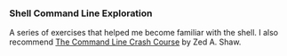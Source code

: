 ### Shell Command Line Exploration

A series of exercises that helped me become familiar with the shell. I also recommend [The Command Line Crash Course](http://cli.learncodethehardway.org/book/) by Zed A. Shaw.
